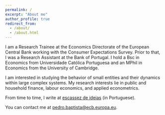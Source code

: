 ```yaml
---
permalink: /
excerpt: "About me"
author_profile: true
redirect_from: 
  - /about/
  - /about.html
---
```

<meta name="google-site-verification" content="mEXeDTss6JDwUchJWlsvEKUwPBErwc5jf_9c9DYS49M" />
<!-- <p align="center">
  <em>Philosopher's stone</em> - António Gedeão
</p>

<p align="center">
  <img src="/images/almendres.jpg" height = "200" width="400"/>
</p> -->

I am a Research Trainee at the Economics Directorate of the European Central Bank working with the Consumer Expectations Survey. Prior to that, I was a Research Assistant at the Bank of Portugal.
I hold a Bsc in Economics from Universidade Católica Portuguesa and an MPhil in Economics from the University of Cambridge.<br /> 

I am interested in studying the behavior of small entities and their dynamics within large complex systems.
My research interests lie in public and household finance, labour economics, and applied econometrics. <br />

From time to time, I write at [escassez de ideias](https://escassezdeideias.substack.com/) (in Portuguese). <br />

You can contact me at [pedro.baptista@ecb.europa.eu](mailto:pedro.baptista@ecb.europa.eu).
